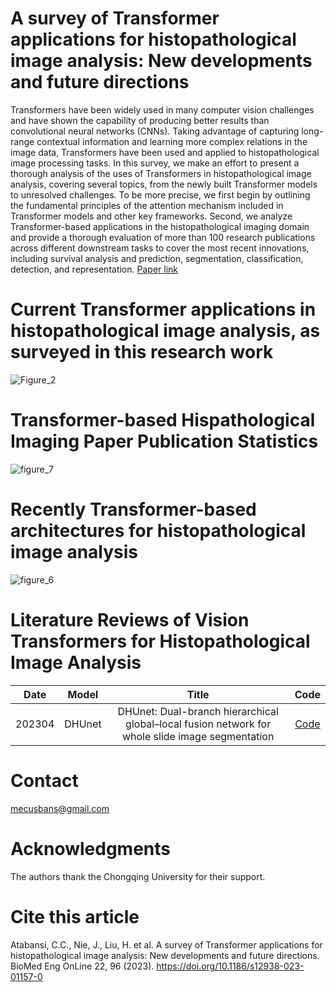 # A survey of Transformer applications for histopathological image analysis: New developments and future directions

Transformers have been widely used in many computer vision challenges and have shown the capability of producing better results than convolutional neural networks (CNNs). Taking advantage of capturing long-range contextual information and learning more complex relations in the image data, Transformers have been used and applied to histopathological image processing tasks. In this survey, we make an effort to present a thorough analysis of the uses of Transformers in histopathological image analysis, covering several topics, from the newly built Transformer models to unresolved challenges. To be more precise, we first begin by outlining the fundamental principles of the attention mechanism included in Transformer models and other key frameworks. Second, we analyze Transformer-based applications in the histopathological imaging domain and provide a thorough evaluation of more than 100 research publications across different downstream tasks to cover the most recent innovations, including survival analysis and prediction, segmentation, classification, detection, and representation. [Paper link](https://doi.org/10.1186/s12938-023-01157-0)

# Current Transformer applications in histopathological image analysis, as surveyed in this research work

![Figure_2](https://github.com/S-domain/Survey-Paper/assets/104261511/89b626c9-cd2f-450f-b34b-03f862e03736)

# Transformer-based Hispathological Imaging Paper Publication Statistics
![figure_7](https://github.com/S-domain/Survey-Paper/assets/104261511/e9dfee3a-cc68-4cb8-aa4e-1b9ce79f0728)

# Recently Transformer-based architectures for histopathological image analysis
![figure_6](https://github.com/S-domain/Survey-Paper/assets/104261511/c8d9d41a-6d62-4b7f-a355-a670a68bbfce)

# Literature Reviews of Vision Transformers for Histopathological Image Analysis

| Date    | Model     |Title                                                                                                  | Code |
| :---:   | :---:     | :---:                                                                                                 | :---:|
| 202304 | DHUnet    | DHUnet: Dual-branch hierarchical global–local fusion network for whole slide image segmentation        | [Code](https://github.com/pengsl-lab/DHUnet)|





#   Contact
mecusbans@gmail.com

#   Acknowledgments
The authors thank the Chongqing University for their support.


# Cite this article
Atabansi, C.C., Nie, J., Liu, H. et al. A survey of Transformer applications for histopathological image analysis: New developments and future directions. BioMed Eng OnLine 22, 96 (2023). https://doi.org/10.1186/s12938-023-01157-0
